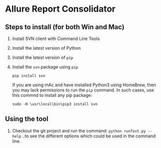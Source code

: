 # Allure Report Consolidator
## Steps to install (for both Win and Mac)
1. Install SVN client with Command Line Tools
1. Install the latest version of Python
1. Install the latest version of `pip`
1. Install the `svn` package using `pip`

   `pip install svn`

   If you are using mAc and have installed Python3 using HomeBrew, then you may lack permissions to run the `pip` command. In such cases, use this commnd to install any pip package:
   
   `sudo -H \usr\local\bin\pip3 install svn`

## Using the tool
1. Checkout the git project and run the command:
   `python runTest.py --help`
   ..to see the different options which could be used in the command line.
